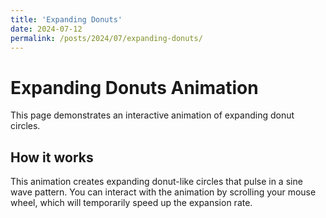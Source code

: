 ```yaml
---
title: 'Expanding Donuts'
date: 2024-07-12
permalink: /posts/2024/07/expanding-donuts/
---
```

# Expanding Donuts Animation

This page demonstrates an interactive animation of expanding donut circles.

<div id="expanding-donuts-container"></div>

<script type="text/javascript">
document.addEventListener('DOMContentLoaded', (event) => {
  const container = document.getElementById('expanding-donuts-container');
  container.innerHTML = `
<!DOCTYPE html>
<html lang="en">
<head>
    <meta charset="UTF-8">
    <meta name="viewport" content="width=device-width, initial-scale=1.0">
    <title>Sine Wave Expanding Donuts with Scroll Boost</title>
    <style>
        body {
            margin: 0;
            padding: 0;
            overflow: hidden;
            background-color: #000000;
        }
        #tunnel {
            position: absolute;
            top: 50%;
            left: 50%;
            transform: translate(-50%, -50%);
        }
        .circle {
            position: absolute;
            border-radius: 50%;
            border: 10px solid;
            transform: translate(-50%, -50%);
        }
    </style>
</head>
<body>
    <div id="tunnel"></div>
</body>
</html>
  `;
  
  // Extract and execute the script
  const scriptContent = `
    const tunnel = document.getElementById('tunnel');
    const colors = ['#FEFFFF', '#3494CF', '#E92851', '#F89F35'];
    const maxSize = Math.max(window.innerWidth, window.innerHeight) * 1.5;
    let circles = [];
    let colorIndex = 0;
    let time = 0;
    let scrollBoost = 0;

    function createCircle() {
        const circle = document.createElement('div');
        circle.classList.add('circle');
        circle.style.borderColor = colors[colorIndex];
        tunnel.appendChild(circle);
        circles.push({ element: circle, size: 0, startTime: time });
        
        colorIndex = (colorIndex + 1) % colors.length;
    }

    function updateCircles() {
        time += 0.016; // Assuming 60fps, adjust if needed

        circles.forEach((circle, index) => {
            const timeSinceCreation = time - circle.startTime;
            const baseExpansion = Math.sin(timeSinceCreation * 2) * 0.5 + 1.5; // Sine wave between 1 and 2
            circle.size += (baseExpansion + scrollBoost) * 2; // Adjust multiplier for desired speed

            const scale = circle.size / maxSize;
            circle.element.style.width = \`\${maxSize * scale}px\`;
            circle.element.style.height = \`\${maxSize * scale}px\`;
            circle.element.style.opacity = 1 - scale;
            circle.element.style.zIndex = -index;  // Newer circles on top
        });

        // Remove circles that have grown too large
        circles = circles.filter(circle => circle.size < maxSize);
        circles.forEach((circle, index) => {
            circle.element.style.zIndex = -index;
        });

        // Gradually decrease scroll boost
        scrollBoost *= 0.95;

        requestAnimationFrame(updateCircles);
    }

    // Handle scroll events
    window.addEventListener('wheel', (event) => {
        const delta = Math.abs(event.deltaY);
        scrollBoost += delta * 0.001; // Adjust multiplier for desired sensitivity
        scrollBoost = Math.min(scrollBoost, 2); // Cap the boost
    });

    // Create a new circle every 0.5 seconds
    setInterval(createCircle, 500);

    // Start the animation
    updateCircles();
  `;
  const script = document.createElement('script');
  script.textContent = scriptContent;
  document.body.appendChild(script);
});
</script>

## How it works

This animation creates expanding donut-like circles that pulse in a sine wave pattern. You can interact with the animation by scrolling your mouse wheel, which will temporarily speed up the expansion rate.
